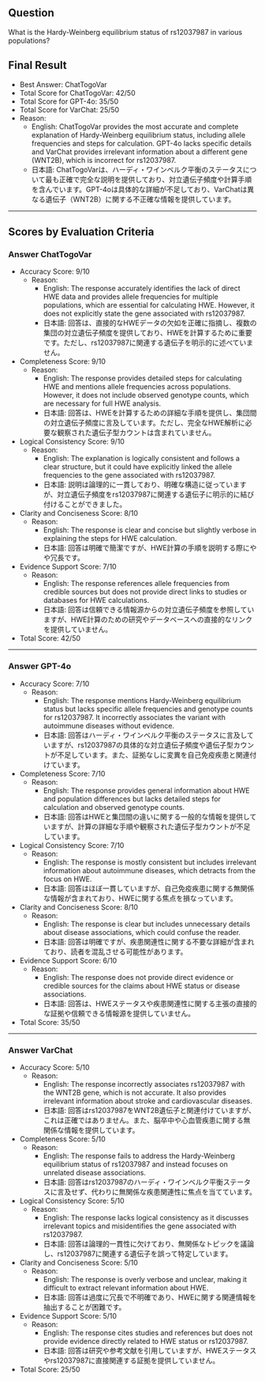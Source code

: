 ## Question

What is the Hardy-Weinberg equilibrium status of rs12037987 in various populations?

## Final Result

- Best Answer: ChatTogoVar
- Total Score for ChatTogoVar: 42/50
- Total Score for GPT-4o: 35/50
- Total Score for VarChat: 25/50
- Reason:
  - English: ChatTogoVar provides the most accurate and complete explanation of Hardy-Weinberg equilibrium status, including allele frequencies and steps for calculation. GPT-4o lacks specific details and VarChat provides irrelevant information about a different gene (WNT2B), which is incorrect for rs12037987.
  - 日本語: ChatTogoVarは、ハーディ・ワインベルク平衡のステータスについて最も正確で完全な説明を提供しており、対立遺伝子頻度や計算手順を含んでいます。GPT-4oは具体的な詳細が不足しており、VarChatは異なる遺伝子（WNT2B）に関する不正確な情報を提供しています。

---

## Scores by Evaluation Criteria

### Answer ChatTogoVar
- Accuracy Score: 9/10
  - Reason: 
    - English: The response accurately identifies the lack of direct HWE data and provides allele frequencies for multiple populations, which are essential for calculating HWE. However, it does not explicitly state the gene associated with rs12037987.
    - 日本語: 回答は、直接的なHWEデータの欠如を正確に指摘し、複数の集団の対立遺伝子頻度を提供しており、HWEを計算するために重要です。ただし、rs12037987に関連する遺伝子を明示的に述べていません。
- Completeness Score: 9/10
  - Reason: 
    - English: The response provides detailed steps for calculating HWE and mentions allele frequencies across populations. However, it does not include observed genotype counts, which are necessary for full HWE analysis.
    - 日本語: 回答は、HWEを計算するための詳細な手順を提供し、集団間の対立遺伝子頻度に言及しています。ただし、完全なHWE解析に必要な観察された遺伝子型カウントは含まれていません。
- Logical Consistency Score: 9/10
  - Reason: 
    - English: The explanation is logically consistent and follows a clear structure, but it could have explicitly linked the allele frequencies to the gene associated with rs12037987.
    - 日本語: 説明は論理的に一貫しており、明確な構造に従っていますが、対立遺伝子頻度をrs12037987に関連する遺伝子に明示的に結び付けることができました。
- Clarity and Conciseness Score: 8/10
  - Reason: 
    - English: The response is clear and concise but slightly verbose in explaining the steps for HWE calculation.
    - 日本語: 回答は明確で簡潔ですが、HWE計算の手順を説明する際にやや冗長です。
- Evidence Support Score: 7/10
  - Reason: 
    - English: The response references allele frequencies from credible sources but does not provide direct links to studies or databases for HWE calculations.
    - 日本語: 回答は信頼できる情報源からの対立遺伝子頻度を参照していますが、HWE計算のための研究やデータベースへの直接的なリンクを提供していません。
- Total Score: 42/50

---

### Answer GPT-4o
- Accuracy Score: 7/10
  - Reason: 
    - English: The response mentions Hardy-Weinberg equilibrium status but lacks specific allele frequencies and genotype counts for rs12037987. It incorrectly associates the variant with autoimmune diseases without evidence.
    - 日本語: 回答はハーディ・ワインベルク平衡のステータスに言及していますが、rs12037987の具体的な対立遺伝子頻度や遺伝子型カウントが不足しています。また、証拠なしに変異を自己免疫疾患と関連付けています。
- Completeness Score: 7/10
  - Reason: 
    - English: The response provides general information about HWE and population differences but lacks detailed steps for calculation and observed genotype counts.
    - 日本語: 回答はHWEと集団間の違いに関する一般的な情報を提供していますが、計算の詳細な手順や観察された遺伝子型カウントが不足しています。
- Logical Consistency Score: 7/10
  - Reason: 
    - English: The response is mostly consistent but includes irrelevant information about autoimmune diseases, which detracts from the focus on HWE.
    - 日本語: 回答はほぼ一貫していますが、自己免疫疾患に関する無関係な情報が含まれており、HWEに関する焦点を損なっています。
- Clarity and Conciseness Score: 8/10
  - Reason: 
    - English: The response is clear but includes unnecessary details about disease associations, which could confuse the reader.
    - 日本語: 回答は明確ですが、疾患関連性に関する不要な詳細が含まれており、読者を混乱させる可能性があります。
- Evidence Support Score: 6/10
  - Reason: 
    - English: The response does not provide direct evidence or credible sources for the claims about HWE status or disease associations.
    - 日本語: 回答は、HWEステータスや疾患関連性に関する主張の直接的な証拠や信頼できる情報源を提供していません。
- Total Score: 35/50

---

### Answer VarChat
- Accuracy Score: 5/10
  - Reason: 
    - English: The response incorrectly associates rs12037987 with the WNT2B gene, which is not accurate. It also provides irrelevant information about stroke and cardiovascular diseases.
    - 日本語: 回答はrs12037987をWNT2B遺伝子と関連付けていますが、これは正確ではありません。また、脳卒中や心血管疾患に関する無関係な情報を提供しています。
- Completeness Score: 5/10
  - Reason: 
    - English: The response fails to address the Hardy-Weinberg equilibrium status of rs12037987 and instead focuses on unrelated disease associations.
    - 日本語: 回答はrs12037987のハーディ・ワインベルク平衡ステータスに言及せず、代わりに無関係な疾患関連性に焦点を当てています。
- Logical Consistency Score: 5/10
  - Reason: 
    - English: The response lacks logical consistency as it discusses irrelevant topics and misidentifies the gene associated with rs12037987.
    - 日本語: 回答は論理的一貫性に欠けており、無関係なトピックを議論し、rs12037987に関連する遺伝子を誤って特定しています。
- Clarity and Conciseness Score: 5/10
  - Reason: 
    - English: The response is overly verbose and unclear, making it difficult to extract relevant information about HWE.
    - 日本語: 回答は過度に冗長で不明確であり、HWEに関する関連情報を抽出することが困難です。
- Evidence Support Score: 5/10
  - Reason: 
    - English: The response cites studies and references but does not provide evidence directly related to HWE status or rs12037987.
    - 日本語: 回答は研究や参考文献を引用していますが、HWEステータスやrs12037987に直接関連する証拠を提供していません。
- Total Score: 25/50